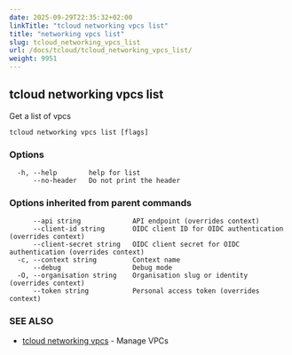 ```yaml
---
date: 2025-09-29T22:35:32+02:00
linkTitle: "tcloud networking vpcs list"
title: "networking vpcs list"
slug: tcloud_networking_vpcs_list
url: /docs/tcloud/tcloud_networking_vpcs_list/
weight: 9951
---
```

## tcloud networking vpcs list

Get a list of vpcs

```
tcloud networking vpcs list [flags]
```

### Options

```
  -h, --help        help for list
      --no-header   Do not print the header
```

### Options inherited from parent commands

```
      --api string             API endpoint (overrides context)
      --client-id string       OIDC client ID for OIDC authentication (overrides context)
      --client-secret string   OIDC client secret for OIDC authentication (overrides context)
  -c, --context string         Context name
      --debug                  Debug mode
  -O, --organisation string    Organisation slug or identity (overrides context)
      --token string           Personal access token (overrides context)
```

### SEE ALSO

* [tcloud networking vpcs](/docs/tcloud/tcloud_networking_vpcs/)	 - Manage VPCs

